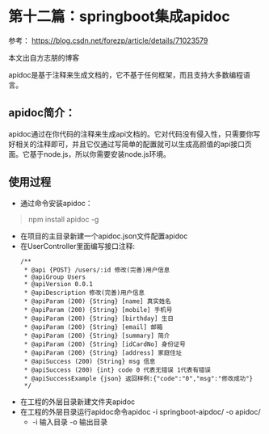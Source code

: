 # 第十二篇：springboot集成apidoc

参考：
https://blog.csdn.net/forezp/article/details/71023579

本文出自方志朋的博客

apidoc是基于注释来生成文档的，它不基于任何框架，而且支持大多数编程语言。

apidoc简介：
---
apidoc通过在你代码的注释来生成api文档的。它对代码没有侵入性，只需要你写好相关的注释即可，并且它仅通过写简单的配置就可以生成高颜值的api接口页面。它基于node.js，所以你需要安装node.js环境。

使用过程
---

* 通过命令安装apidoc：
> npm install apidoc -g
  
* 在项目的主目录新建一个apidoc.json文件配置apidoc
* 在UserController里面编写接口注释:
    ```
    /**
     * @api {POST} /users/:id 修改(完善)用户信息
     * @apiGroup Users
     * @apiVersion 0.0.1
     * @apiDescription 修改(完善)用户信息
     * @apiParam (200) {String} [name] 真实姓名
     * @apiParam (200) {String} [mobile] 手机号
     * @apiParam (200) {String} [birthday] 生日
     * @apiParam (200) {String} [email] 邮箱
     * @apiParam (200) {String} [summary] 简介
     * @apiParam (200) {String} [idCardNo] 身份证号
     * @apiParam (200) {String} [address] 家庭住址
     * @apiSuccess (200) {String} msg 信息
     * @apiSuccess (200) {int} code 0 代表无错误 1代表有错误
     * @apiSuccessExample {json} 返回样例:{"code":"0","msg":"修改成功"}
     */
    ```
 * 在工程的外层目录新建文件夹apidoc
 * 在工程的外层目录运行apidoc命令apidoc -i springboot-aipdoc/ -o apidoc/
    * -i 输入目录 -o 输出目录


